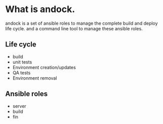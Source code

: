 # What is andock.
andock is a set of ansible roles to manage the complete build and deploy life cycle. and a command line tool to manage these ansible roles.

## Life cycle
* build
* unit tests
* Environment creation/updates
* QA tests 
* Environment removal

## Ansible roles
* server
* build
* fin
